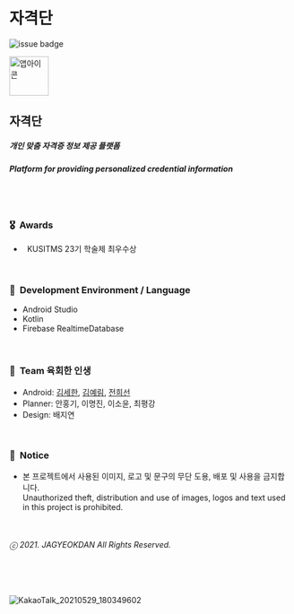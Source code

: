 # 자격단
![issue badge](https://img.shields.io/badge/platform-Android-brightgreen)

<img width="70" alt="앱아이콘" src="https://user-images.githubusercontent.com/52696359/125825636-b8959407-829f-44e8-a924-d2459518bc5d.png">  

## 자격단 
##### 개인 맞춤 자격증 정보 제공 플랫폼
##### Platform for providing personalized credential information  
<br/><br/>
### 🎖&nbsp;&nbsp;Awards
- &nbsp;&nbsp;KUSITMS 23기 학술제 최우수상
<br/>

### 🌱&nbsp;&nbsp;Development Environment / Language
- Android Studio
- Kotlin
- Firebase RealtimeDatabase
<br/>

### 👥&nbsp;&nbsp;Team 육회한 인생
- Android: [김세한](https://github.com/rlatp1409), [김예림](https://github.com/aerimforest), [전희선](https://github.com/huiseon37)
- Planner: 안홍기, 이명진, 이소윤, 최평강
- Design: 배지연
<br/>

### 🔐&nbsp;&nbsp;Notice
- 본 프로젝트에서 사용된 이미지, 로고 및 문구의 무단 도용, 배포 및 사용을 금지합니다.  
  Unauthorized theft, distribution and use of images, logos and text used in this project is prohibited.  
<br/>

###### ⓒ 2021. JAGYEOKDAN All Rights Reserved.  
<br/><br/>
 
![KakaoTalk_20210529_180349602](https://user-images.githubusercontent.com/52696359/120111527-2d648f00-c1ad-11eb-9dc3-751f7c6797e2.jpg)
